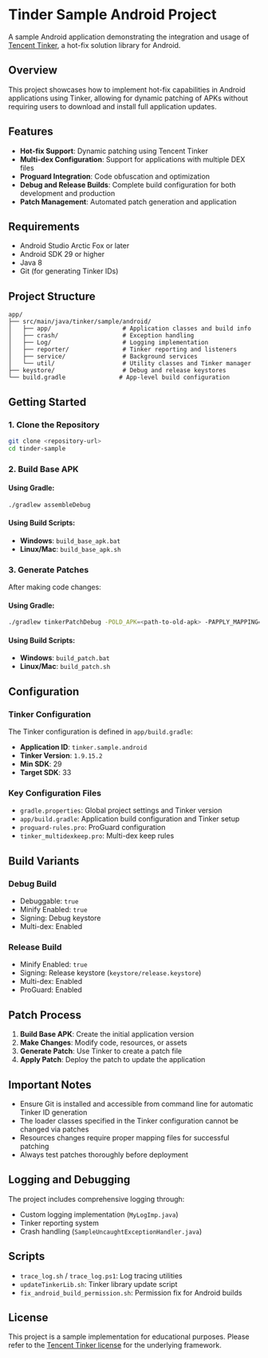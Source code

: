 # Tinder Sample Android Project

A sample Android application demonstrating the integration and usage of [Tencent Tinker](https://github.com/Tencent/tinker), a hot-fix solution library for Android.

## Overview

This project showcases how to implement hot-fix capabilities in Android applications using Tinker, allowing for dynamic patching of APKs without requiring users to download and install full application updates.

## Features

- **Hot-fix Support**: Dynamic patching using Tencent Tinker
- **Multi-dex Configuration**: Support for applications with multiple DEX files
- **Proguard Integration**: Code obfuscation and optimization
- **Debug and Release Builds**: Complete build configuration for both development and production
- **Patch Management**: Automated patch generation and application

## Requirements

- Android Studio Arctic Fox or later
- Android SDK 29 or higher
- Java 8
- Git (for generating Tinker IDs)

## Project Structure

```
app/
├── src/main/java/tinker/sample/android/
│   ├── app/                    # Application classes and build info
│   ├── crash/                  # Exception handling
│   ├── Log/                    # Logging implementation
│   ├── reporter/               # Tinker reporting and listeners
│   ├── service/                # Background services
│   └── util/                   # Utility classes and Tinker manager
├── keystore/                   # Debug and release keystores
└── build.gradle               # App-level build configuration
```

## Getting Started

### 1. Clone the Repository

```bash
git clone <repository-url>
cd tinder-sample
```

### 2. Build Base APK

#### Using Gradle:
```bash
./gradlew assembleDebug
```

#### Using Build Scripts:
- **Windows**: `build_base_apk.bat`
- **Linux/Mac**: `build_base_apk.sh`

### 3. Generate Patches

After making code changes:

#### Using Gradle:
```bash
./gradlew tinkerPatchDebug -POLD_APK=<path-to-old-apk> -PAPPLY_MAPPING=<path-to-mapping> -PAPPLY_RESOURCE=<path-to-resources>
```

#### Using Build Scripts:
- **Windows**: `build_patch.bat`
- **Linux/Mac**: `build_patch.sh`

## Configuration

### Tinker Configuration

The Tinker configuration is defined in `app/build.gradle`:

- **Application ID**: `tinker.sample.android`
- **Tinker Version**: `1.9.15.2`
- **Min SDK**: 29
- **Target SDK**: 33

### Key Configuration Files

- `gradle.properties`: Global project settings and Tinker version
- `app/build.gradle`: Application build configuration and Tinker setup
- `proguard-rules.pro`: ProGuard configuration
- `tinker_multidexkeep.pro`: Multi-dex keep rules

## Build Variants

### Debug Build
- Debuggable: `true`
- Minify Enabled: `true`
- Signing: Debug keystore
- Multi-dex: Enabled

### Release Build
- Minify Enabled: `true`
- Signing: Release keystore (`keystore/release.keystore`)
- Multi-dex: Enabled
- ProGuard: Enabled

## Patch Process

1. **Build Base APK**: Create the initial application version
2. **Make Changes**: Modify code, resources, or assets
3. **Generate Patch**: Use Tinker to create a patch file
4. **Apply Patch**: Deploy the patch to update the application

## Important Notes

- Ensure Git is installed and accessible from command line for automatic Tinker ID generation
- The loader classes specified in the Tinker configuration cannot be changed via patches
- Resources changes require proper mapping files for successful patching
- Always test patches thoroughly before deployment

## Logging and Debugging

The project includes comprehensive logging through:
- Custom logging implementation (`MyLogImp.java`)
- Tinker reporting system
- Crash handling (`SampleUncaughtExceptionHandler.java`)

## Scripts

- `trace_log.sh` / `trace_log.ps1`: Log tracing utilities
- `updateTinkerLib.sh`: Tinker library update script
- `fix_android_build_permission.sh`: Permission fix for Android builds

## License

This project is a sample implementation for educational purposes. Please refer to the [Tencent Tinker license](https://github.com/Tencent/tinker/blob/master/LICENSE) for the underlying framework.